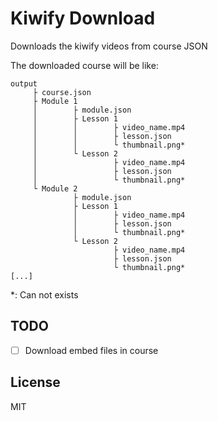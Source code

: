 # Kiwify Download

Downloads the kiwify videos from course JSON

The downloaded course will be like:
```
output
     ├ course.json
     ├ Module 1
     │        ├ module.json
     │        ├ Lesson 1
     │        │        ├ video_name.mp4
     │        │        ├ lesson.json
     │        │        └ thumbnail.png*
     │        └ Lesson 2
     │                 ├ video_name.mp4
     │                 ├ lesson.json
     │                 └ thumbnail.png*
     └ Module 2
              ├ module.json
              ├ Lesson 1
              │        ├ video_name.mp4
              │        ├ lesson.json
              │        └ thumbnail.png*
              └ Lesson 2
                       ├ video_name.mp4
                       ├ lesson.json
                       └ thumbnail.png*
[...]
```
*: Can not exists

## TODO

- [ ] Download embed files in course

## License

MIT

